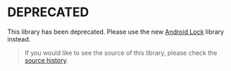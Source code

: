 # DEPRECATED

This library has been deprecated. Please use the new [Android Lock](https://github.com/auth0/Lock.Android) library instead.

> If you would like to see the source of this library, please check the [source history](https://github.com/auth0/Auth0-Android/tree/b99b462ef92b184f960da958b33f12abbc04fffb).